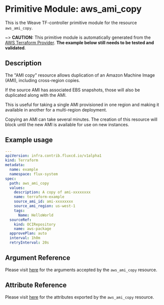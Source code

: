 
# Primitive Module: aws_ami_copy

This is the Weave TF-controller primitive module for the resource `aws_ami_copy`.

~> **CAUTION:** This primitive module is automatically generated from the [AWS Terraform Provider](https://registry.terraform.io/providers/hashicorp/aws/latest/docs/resources/ami_copy). **The example below still needs to be tested and validated**.

## Description

The "AMI copy" resource allows duplication of an Amazon Machine Image (AMI),
including cross-region copies.

If the source AMI has associated EBS snapshots, those will also be duplicated
along with the AMI.

This is useful for taking a single AMI provisioned in one region and making
it available in another for a multi-region deployment.

Copying an AMI can take several minutes. The creation of this resource will
block until the new AMI is available for use on new instances.

## Example usage

```yaml
---
apiVersion: infra.contrib.fluxcd.io/v1alpha1
kind: Terraform
metadata:
  name: example
  namespace: flux-system
spec:
  path: aws_ami_copy
  values:
    description: A copy of ami-xxxxxxxx
    name: terraform-example
    source_ami_id: ami-xxxxxxxx
    source_ami_region: us-west-1
    tags:
      Name: HelloWorld
  sourceRef:
    kind: OCIRepository
    name: aws-package
  approvePlan: auto
  interval: 1h0m
  retryInterval: 20s
```

## Argument Reference

Please visit [here](https://registry.terraform.io/providers/hashicorp/aws/latest/docs/resources/ami_copy#argument-reference) for the arguments accepted by the `aws_ami_copy` resource.

## Attribute Reference

Please visit [here](https://registry.terraform.io/providers/hashicorp/aws/latest/docs/resources/ami_copy#attributes-reference) for the attributes exported by the `aws_ami_copy` resource.
